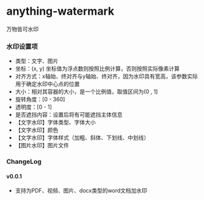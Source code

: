 # anything-watermark
万物皆可水印





### 水印设置项
- 类型：文字、图片
- 坐标：(x, y) 坐标值为浮点数则按照比例计算，否则按照实际像素计算
- 对齐方式：x轴始、终对齐与y轴始、终对齐，因为水印具有宽高，该参数实际用于确定水印中心点的位置
- 大小：相对其容器的大小，是一个比例值，取值区间为(0 , 1]
- 旋转角度：[0 - 360]
- 透明度：[0 - 1]
- 是否遮挡内容：设置后将有可能遮挡主体信息
- 【文字水印】字体类型、字体大小
- 【文字水印】颜色
- 【文字水印】字体样式（加粗、斜体、下划线、中划线）
- 【图片水印】图片文件


### ChangeLog
#### v0.0.1
- 支持为PDF、视频、图片、docx类型的word文档加水印